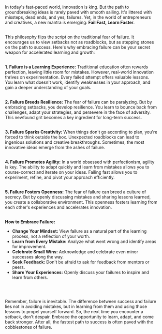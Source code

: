 In today's fast-paced world, innovation is king. But the path to groundbreaking ideas is rarely paved with smooth sailing. It's littered with missteps, dead ends, and yes, failures. Yet, in the world of entrepreneurs and creatives, a new mantra is emerging: **Fail Fast, Learn Faster**. 
<br>
<br>

This philosophy flips the script on the traditional fear of failure. It encourages us to view setbacks not as roadblocks, but as stepping stones on the path to success. Here's why embracing failure can be your secret weapon for accelerated learning and growth:
<br>
<br>

**1. Failure is a Learning Experience:** Traditional education often rewards perfection, leaving little room for mistakes. However, real-world innovation thrives on experimentation. Every failed attempt offers valuable lessons. You learn what doesn't work, identify weaknesses in your approach, and gain a deeper understanding of your goals.
<br>
<br>

**2. Failure Breeds Resilience:** The fear of failure can be paralyzing. But by embracing setbacks, you develop resilience. You learn to bounce back from challenges, adapt your strategies, and persevere in the face of adversity. This newfound grit becomes a key ingredient for long-term success.
<br>
<br>

**3. Failure Sparks Creativity:** When things don't go according to plan, you're forced to think outside the box. Unexpected roadblocks can lead to ingenious solutions and creative breakthroughs.  Sometimes, the most innovative ideas emerge from the ashes of failure.
<br>
<br>

**4. Failure Promotes Agility:**  In a world obsessed with perfectionism, agility is key.  The ability to adapt quickly and learn from mistakes allows you to course-correct and iterate on your ideas. Failing fast allows you to experiment, refine, and pivot your approach efficiently.
<br>
<br>

**5. Failure Fosters Openness:** The fear of failure can breed a culture of secrecy. But by openly discussing mistakes and sharing lessons learned, you create a collaborative environment. This openness fosters learning from each other's experiences and accelerates innovation.
<br>
<br>

**How to Embrace Failure:**

* **Change Your Mindset:** View failure as a natural part of the learning process, not a reflection of your worth.
* **Learn from Every Mistake:** Analyze what went wrong and identify areas for improvement.
* **Celebrate Small Wins:**  Acknowledge and celebrate even minor successes along the way.
* **Seek Feedback:** Don't be afraid to ask for feedback from mentors or peers.
* **Share Your Experiences:**  Openly discuss your failures to inspire and learn from others.
<br>
<br>

Remember, failure is inevitable. The difference between success and failure lies not in avoiding mistakes, but in learning from them and using those lessons to propel yourself forward. So, the next time you encounter a setback, don't despair. Embrace the opportunity to learn, adapt, and come back stronger. After all, the fastest path to success is often paved with the cobblestones of failure. 